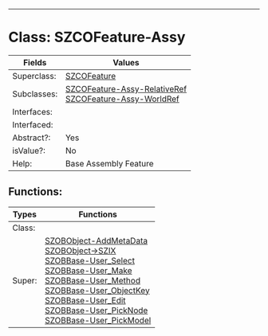 ---------

# Class:	SZCOFeature-Assy

| Fields | Values |
| --------- | --------- |
| Superclass: | [SZCOFeature](SZCOFeature.html) |
| Subclasses: | [SZCOFeature-Assy-RelativeRef](SZCOFeature-Assy-RelativeRef.html) <br> [SZCOFeature-Assy-WorldRef](SZCOFeature-Assy-WorldRef.html) |
| Interfaces: |  |
| Interfaced: |  |
| Abstract?: | Yes |
| isValue?: | No |
| Help: | Base Assembly Feature |


## Functions:

| Types | Functions |
| --------- | --------- |
| Class: |  |
| Super: | [SZOBObject-AddMetaData](SZOBObject.html) <br> [SZOBObject->SZIX](SZOBObject.html) <br> [SZOBBase-User_Select](SZOBBase.html) <br> [SZOBBase-User_Make](SZOBBase.html) <br> [SZOBBase-User_Method](SZOBBase.html) <br> [SZOBBase-User_ObjectKey](SZOBBase.html) <br> [SZOBBase-User_Edit](SZOBBase.html) <br> [SZOBBase-User_PickNode](SZOBBase.html) <br> [SZOBBase-User_PickModel](SZOBBase.html) |


